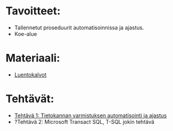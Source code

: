 # Tavoitteet:

- Tallennetut proseduurit automatisoinnissa ja ajastus.
- Koe-alue

# Materiaali: 

- [ Luentokalvot ]()


# Tehtävät:   

- [Tehtävä 1: Tietokannan varmistuksen automatisointi ja ajastus](Tehtava_01.md)
- ?Tehtävä 2: Microsoft Transact SQL, T-SQL jokin tehtävä
